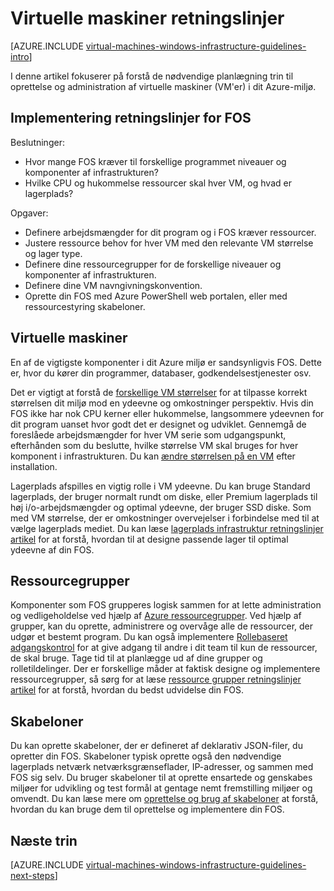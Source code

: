 <properties
    pageTitle="Windows virtuelle maskiner retningslinjer | Microsoft Azure"
    description="Få mere at vide om de vigtigste design og implementering retningslinjer for installation af windows virtuelle maskiner til Azure"
    documentationCenter=""
    services="virtual-machines-windows"
    authors="iainfoulds"
    manager="timlt"
    editor=""
    tags="azure-resource-manager"/>

<tags
    ms.service="virtual-machines-windows"
    ms.workload="infrastructure-services"
    ms.tgt_pltfrm="vm-windows"
    ms.devlang="na"
    ms.topic="article"
    ms.date="09/08/2016"
    ms.author="iainfou"/>

# <a name="virtual-machines-guidelines"></a>Virtuelle maskiner retningslinjer

[AZURE.INCLUDE [virtual-machines-windows-infrastructure-guidelines-intro](../../includes/virtual-machines-windows-infrastructure-guidelines-intro.md)] 

I denne artikel fokuserer på forstå de nødvendige planlægning trin til oprettelse og administration af virtuelle maskiner (VM'er) i dit Azure-miljø.

## <a name="implementation-guidelines-for-vms"></a>Implementering retningslinjer for FOS
Beslutninger:

- Hvor mange FOS kræver til forskellige programmet niveauer og komponenter af infrastrukturen?
- Hvilke CPU og hukommelse ressourcer skal hver VM, og hvad er lagerplads?

Opgaver:

- Definere arbejdsmængder for dit program og i FOS kræver ressourcer.
- Justere ressource behov for hver VM med den relevante VM størrelse og lager type.
- Definere dine ressourcegrupper for de forskellige niveauer og komponenter af infrastrukturen.
- Definere dine VM navngivningskonvention.
- Oprette din FOS med Azure PowerShell web portalen, eller med ressourcestyring skabeloner.

## <a name="virtual-machines"></a>Virtuelle maskiner

En af de vigtigste komponenter i dit Azure miljø er sandsynligvis FOS. Dette er, hvor du kører din programmer, databaser, godkendelsestjenester osv.

Det er vigtigt at forstå de [forskellige VM størrelser](virtual-machines-windows-sizes.md) for at tilpasse korrekt størrelsen dit miljø mod en ydeevne og omkostninger perspektiv. Hvis din FOS ikke har nok CPU kerner eller hukommelse, langsommere ydeevnen for dit program uanset hvor godt det er designet og udviklet. Gennemgå de foreslåede arbejdsmængder for hver VM serie som udgangspunkt, efterhånden som du beslutte, hvilke størrelse VM skal bruges for hver komponent i infrastrukturen. Du kan [ændre størrelsen på en VM](https://azure.microsoft.com/blog/resize-virtual-machines/) efter installation.

Lagerplads afspilles en vigtig rolle i VM ydeevne. Du kan bruge Standard lagerplads, der bruger normalt rundt om diske, eller Premium lagerplads til høj i/o-arbejdsmængder og optimal ydeevne, der bruger SSD diske. Som med VM størrelse, der er omkostninger overvejelser i forbindelse med til at vælge lagerplads mediet. Du kan læse [lagerplads infrastruktur retningslinjer artikel](virtual-machines-windows-infrastructure-storage-solutions-guidelines.md) for at forstå, hvordan til at designe passende lager til optimal ydeevne af din FOS.


## <a name="resource-groups"></a>Ressourcegrupper
Komponenter som FOS grupperes logisk sammen for at lette administration og vedligeholdelse ved hjælp af [Azure ressourcegrupper](../azure-resource-manager/resource-group-overview.md). Ved hjælp af grupper, kan du oprette, administrere og overvåge alle de ressourcer, der udgør et bestemt program. Du kan også implementere [Rollebaseret adgangskontrol](../active-directory/role-based-access-control-what-is.md) for at give adgang til andre i dit team til kun de ressourcer, de skal bruge. Tage tid til at planlægge ud af dine grupper og rolletildelinger. Der er forskellige måder at faktisk designe og implementere ressourcegrupper, så sørg for at læse [ressource grupper retningslinjer artikel](virtual-machines-windows-infrastructure-resource-groups-guidelines.md) for at forstå, hvordan du bedst udvidelse din FOS.


## <a name="templates"></a>Skabeloner 
Du kan oprette skabeloner, der er defineret af deklarativ JSON-filer, du opretter din FOS. Skabeloner typisk oprette også den nødvendige lagerplads netværk netværksgrænseflader, IP-adresser, og sammen med FOS sig selv. Du bruger skabeloner til at oprette ensartede og genskabes miljøer for udvikling og test formål at gentage nemt fremstilling miljøer og omvendt. Du kan læse mere om [oprettelse og brug af skabeloner](../azure-resource-manager/resource-group-overview.md#template-deployment) at forstå, hvordan du kan bruge dem til oprettelse og implementere din FOS.


## <a name="next-steps"></a>Næste trin
[AZURE.INCLUDE [virtual-machines-windows-infrastructure-guidelines-next-steps](../../includes/virtual-machines-windows-infrastructure-guidelines-next-steps.md)] 